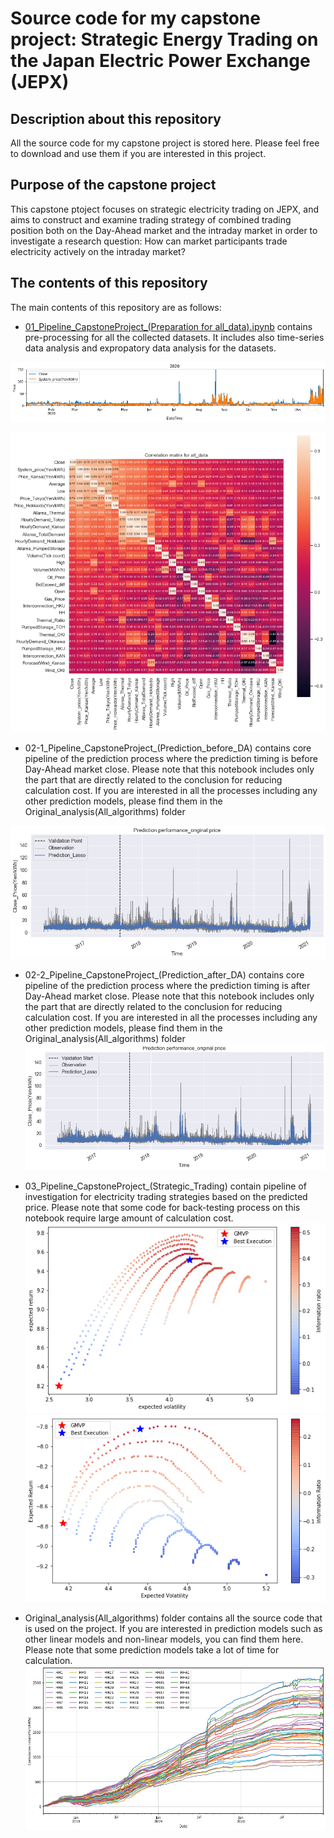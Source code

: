 # Source code for my capstone project: Strategic Energy Trading on the Japan Electric Power Exchange (JEPX)

## Description about this repository
All the source code for my capstone project is stored here. Please feel free to download and use them if you are interested in this project.

## Purpose of the capstone project
This capstone ptoject focuses on strategic electricity trading on JEPX, and aims to construct and examine trading strategy of combined trading position both on the Day-Ahead market and the intraday market in order to investigate a research question: How can market participants trade electricity actively on the intraday market?

## The contents of this repository
The main contents of this repository are as follows:

- [01_Pipeline_CapstoneProject_(Preparation for all_data).ipynb](https://github.com/ken-datascience/master_thesis/blob/master/01_Pipeline_CapstoneProject_(Preparation%20for%20all_data).ipynb) contains pre-processing for all the collected datasets. It includes also time-series data analysis and expropatory data analysis for the datasets.

![Comparison between close price and system price](https://github.com/ken-datascience/master_thesis/blob/master/Images/Comparison%20of%20close%20price%20with%20System%20price.png)

![Correlation marrix of all_data](https://github.com/ken-datascience/master_thesis/blob/master/Images/CorrelationMatrix_all_data.png)

- 02-1_Pipeline_CapstoneProject_(Prediction_before_DA) contains core pipeline of the prediction process where the prediction timing is before Day-Ahead market close. Please note that this notebook includes only the part that are directly related to the conclusion for reducing calculation cost. If you are interested in all the processes including any other prediction models, please find them in the Original_analysis(All_algorithms) folder  

![Prediction result (Before DA)](https://github.com/ken-datascience/master_thesis/blob/master/Images/PredictionResults_BeforeDA.png)

- 02-2_Pipeline_CapstoneProject_(Prediction_after_DA) contains core pipeline of the prediction process where the prediction timing is after Day-Ahead market close. Please note that this notebook includes only the part that are directly related to the conclusion for reducing calculation cost. If you are interested in all the processes including any other prediction models, please find them in the Original_analysis(All_algorithms) folder  
![Prediction result (Before DA)](https://github.com/ken-datascience/master_thesis/blob/master/Images/PredictionResult_AfterDA.png)

- 03_Pipeline_CapstoneProject_(Strategic_Trading) contain pipeline of investigation for electricity trading strategies based on the predicted price. Please note that some code for back-testing process on this notebook require large amount of  calculation cost.
![Strategic portfolios for sellers](https://github.com/ken-datascience/master_thesis/blob/master/Images/Strategic_Portfolios_Seller.png)
![Strategic portfolios for buyers](https://github.com/ken-datascience/master_thesis/blob/master/Images/Strategic_Portfolios_Buyer.png)

- Original_analysis(All_algorithms) folder contains all the source code that is used on the project. If you are interested in prediction models such as other linear models and non-linear models, you can find them here. Please note that some prediction models take a lot of time for calculation.
![Virtual bidding performance for traders](https://github.com/ken-datascience/master_thesis/blob/master/Images/VirtualBiddingPorformance_Trader.png)
